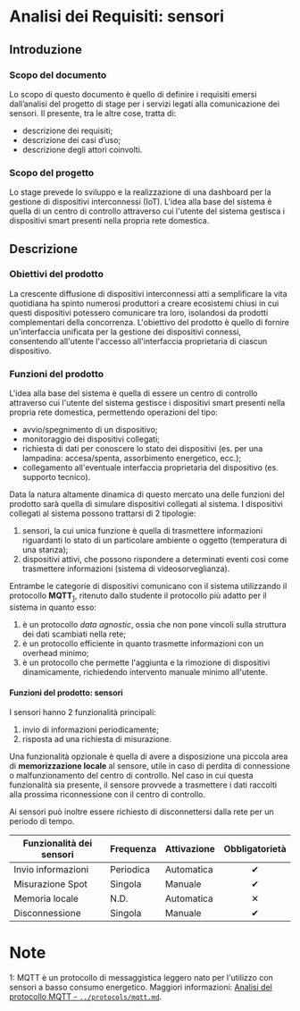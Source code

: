 # Analisi dei Requisiti: sensori

## Introduzione

### Scopo del documento

Lo scopo di questo documento è quello di definire i requisiti emersi dall’analisi del progetto di stage per i servizi legati alla comunicazione dei sensori.
Il presente, tra le altre cose, tratta di:

-   descrizione dei requisiti;
-   descrizione dei casi d’uso;
-   descrizione degli attori coinvolti.

### Scopo del progetto

Lo stage prevede lo sviluppo e la realizzazione di una dashboard per la gestione di dispositivi interconnessi (IoT). L'idea alla base del sistema è quella di un centro di controllo attraverso cui l'utente del sistema gestisca i dispositivi smart presenti nella propria rete domestica.

## Descrizione

### Obiettivi del prodotto

La crescente diffusione di dispositivi interconnessi atti a semplificare la vita quotidiana ha spinto numerosi produttori a creare ecosistemi chiusi in cui questi dispositivi potessero comunicare tra loro, isolandosi da prodotti complementari della concorrenza.
L'obiettivo del prodotto è quello di fornire un'interfaccia unificata per la gestione dei dispositivi connessi, consentendo all'utente l'accesso all'interfaccia proprietaria di ciascun dispositivo.

### Funzioni del prodotto

L'idea alla base del sistema è quella di essere un centro di controllo attraverso cui l'utente del sistema gestisce i dispositivi smart presenti nella propria rete domestica, permettendo operazioni del tipo:

-   avvio/spegnimento di un dispositivo;
-   monitoraggio dei dispositivi collegati;
-   richiesta di dati per conoscere lo stato dei dispositivi (es. per una lampadina: accesa/spenta, assorbimento energetico, ecc.);
-   collegamento all'eventuale interfaccia proprietaria del dispositivo (es. supporto tecnico).

Data la natura altamente dinamica di questo mercato una delle funzioni del prodotto sarà quella di simulare dispositivi collegati al sistema.
I dispositivi collegati al sistema possono trattarsi di 2 tipologie:

1.  sensori, la cui unica funzione è quella di trasmettere informazioni riguardanti lo stato di un particolare ambiente o oggetto (temperatura di una stanza);
2.  dispositivi attivi, che possono rispondere a determinati eventi così come trasmettere informazioni (sistema di videosorveglianza).

Entrambe le categorie di dispositivi comunicano con il sistema utilizzando il protocollo **MQTT**<sub>[1](#1)</sub>, ritenuto dallo studente il protocollo più adatto per il sistema in quanto esso:

1.  è un protocollo _data agnostic_, ossia che non pone vincoli sulla struttura dei dati scambiati nella rete;
2.  è un protocollo efficiente in quanto trasmette informazioni con un overhead minimo;
3.  è un protocollo che permette l'aggiunta e la rimozione di dispositivi dinamicamente,  richiedendo intervento manuale minimo all'utente.

#### Funzioni del prodotto: sensori

I sensori hanno 2 funzionalità principali:

1.  invio di informazioni periodicamente;
2.  risposta ad una richiesta di misurazione.

Una funzionalità opzionale è quella di avere a disposizione una piccola area di **memorizzazione locale** al sensore, utile in caso di perdita di connessione o malfunzionamento del centro di controllo.
Nel caso in cui questa funzionalità sia presente, il sensore provvede a trasmettere i dati raccolti alla prossima riconnessione con il centro di controllo.

Ai sensori può inoltre essere richiesto di disconnettersi dalla rete per un periodo di tempo.

| Funzionalità dei sensori | Frequenza | Attivazione | Obbligatorietà |
| ------------------------ | --------- | ----------- |:--------------:|
| Invio informazioni       | Periodica | Automatica  |    &#10004;    |
| Misurazione Spot         | Singola   | Manuale     |    &#10004;    |
| Memoria locale           | N.D.      | Automatica  |    &#10005;    |
| Disconnessione           | Singola   | Manuale     |    &#10004;    |

# Note

<a name="1">1:</a> MQTT è un protocollo di messaggistica leggero nato per l'utilizzo con sensori a basso consumo energetico. Maggiori informazioni: [Analisi del protocollo MQTT - `../protocols/mqtt.md`](../protocols/mqtt.md).
